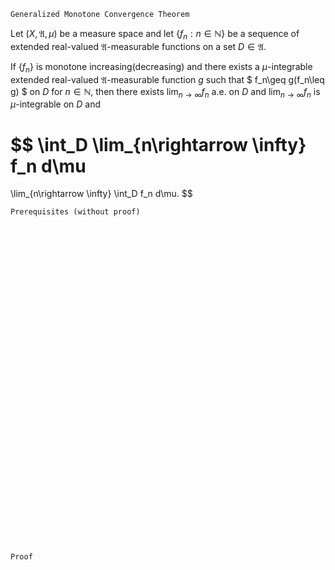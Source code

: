 ```
Generalized Monotone Convergence Theorem
```
Let $(X, \mathfrak{A}, \mu)$ be a measure space and
let $\{f_n:n \in \mathbb{N}\}$ be a sequence of extended real-valued $\mathfrak{A}$-measurable functions on a set $D\in\mathfrak{A}$.

If $\{f_n\}$ is monotone increasing(decreasing) and there exists a $\mu$-integrable extended real-valued $\mathfrak{A}$-measurable function $g$ such that
$
f_n\geq g(f_n\leq g)
$ on $D$
for $n\in\mathbb{N}$, then there exists $\lim_{n\rightarrow \infty}f_n$ a.e. on $D$ and $\lim_{n\rightarrow \infty}f_n$ is $\mu$-integrable on $D$ and 

$$
\int_D \lim_{n\rightarrow \infty} f_n d\mu
=
\lim_{n\rightarrow \infty} \int_D f_n d\mu.
$$


 
```
Prerequisites (without proof)
```

<br>
<br>
<br>
<br>
<br>
<br>
<br>
<br>
<br>
<br>
<br>
<br>
<br>
<br>
<br>
<br>
<br>
<br>
<br>
<br>
<br>
<br>
<br>
<br>
<br>
<br>
<br>
<br>
<br>
<br>


```
Proof
```
